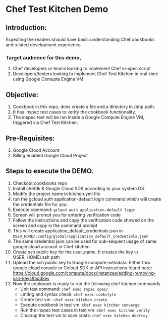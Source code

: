 # Chef Test Kitchen Demo
## Introduction:
Expecting the readers should have basic understanding Chef cookbooks and related development experience.
### Target audience for this demo,
1. Chef developers or teams looking to implement Chef in-spec script
2. Developers/testers looking to implement Chef Test Kitchen in real-time using Google Comupte Engine VM.

## Objective:
1. Cookbook in this repo, does create a file and a directory in /tmp path.
2. It has inspec test cases to verify the cookbook functionality.
3. The inspec test will be run inside a Google Compute Engine VM, triggered via Chef Test Kitchen.

## Pre-Requisites:
1. Google Cloud Account
2. Billing enabled Google Cloud Project

## Steps to execute the DEMO.
1. Checkout cookbooks repo
2. Install chefdk & Google Cloud SDK according to your system OS.
3. Modify the project name in kitchen.yml file
4. run the gcloud auth application-default login command which will create the credentials file for you.
5. Execute command: `gcloud auth application-default login`
6. Screen will prompt you for entering verification code
7. Follow the instructions and copy the verification code showed on the screen and copy in the command prompt
8. This will create application_default_credentials.json in `USER_HOME/.config/global/application_default_credentials.json`
9. The same credential json can be used for sub-sequent usage of same google cloud account in Chef kitchen
10. Create ssh public key for the user_name. It creates the key in USER_HOME/.ssh path
11. Upload the ssh public key to Google compute metadata. Either thru google cloud console or Gcloud SDK or API
Instructions found here: https://cloud.google.com/compute/docs/instances/adding-removing-ssh-keys#addkey
12. Now the cookbook is ready to run the following chef kitchen commands
    - Unit test command: `chef exec rspec spec/`
    - Linting and syntax check: `chef exec cookstyle`
    - Create test vm : `chef exec kitchen create`
    - Execute cookbook in test vm: `chef exec kitchen converge`
    - Run the inspec test cases in test vm: `chef exec kitchen verify`
    - Cleanup the test vm to save costs:  `chef exec kitchen destroy`

